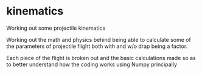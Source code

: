 # kinematics
Working out some projectile kinematics

Working out the math and physics behind being able to calculate some of the parameters of projectile flight both
with and w/o drap being a factor.

Each piece of the flight is broken out and the basic calculations made so as to better understand how the coding works
using Numpy principally
